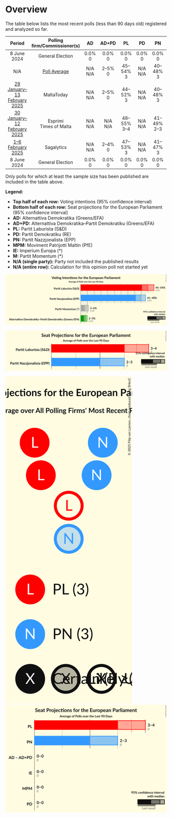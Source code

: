 # Overview

The table below lists the most recent polls (less than 90 days old) registered and analyzed so far.

| Period     | Polling firm/Commissioner(s) | AD | AD+PD | PL | PD | PN | MPM | IE | M |
|:----------:|:----------------------------:|:--:|:--:|:--:|:--:|:--:|:--:|:--:|:--:|
| 8 June 2024 | General Election | 0.0% <br> 0 | 0.0% <br> 0 | 0.0% <br> 0 | 0.0% <br> 0 | 0.0% <br> 0 | 0.0% <br> 0 | 0.0% <br> 0 | 0.0% <br> 0 |
| N/A | [Poll Average](average.html) | N/A <br> N/A | 2–5% <br> 0 | 45–54% <br> 3 | N/A <br> N/A | 40–48% <br> 3 | N/A <br> N/A | N/A <br> N/A | 3–6% <br> 0 |
| [29 January–13 February 2025](2025-02-13-MaltaToday.html) | MaltaToday | N/A <br> N/A | 2–5% <br> 0 | 44–52% <br> 3 | N/A <br> N/A | 40–48% <br> 3 | N/A <br> N/A | N/A <br> N/A | 3–6% <br> 0 |
| [30 January–12 February 2025](2025-02-12-Esprimi.html) | Esprimi <br> Times of Malta | N/A <br> N/A | N/A <br> N/A | 48–55% <br> 3–4 | N/A <br> N/A | 41–49% <br> 2–3 | N/A <br> N/A | N/A <br> N/A | N/A <br> N/A |
| [1–6 February 2025](2025-02-06-Sagalytics.html) | Sagalytics | N/A <br> N/A | 2–4% <br> 0 | 47–53% <br> 3 | N/A <br> N/A | 41–47% <br> 3 | N/A <br> N/A | N/A <br> N/A | N/A <br> N/A |
| 8 June 2024 | General Election | 0.0% <br> 0 | 0.0% <br> 0 | 0.0% <br> 0 | 0.0% <br> 0 | 0.0% <br> 0 | 0.0% <br> 0 | 0.0% <br> 0 | 0.0% <br> 0 |

Only polls for which at least the sample size has been published are included in the table above.

**Legend:**
+ **Top half of each row:** Voting intentions (95% confidence interval)
+ **Bottom half of each row:** Seat projections for the European Parliament (95% confidence interval)
+ **AD:** Alternattiva Demokratika (Greens/EFA)
+ **AD+PD:** Alternattiva Demokratika–Partit Demokratiku (Greens/EFA)
+ **PL:** Partit Laburista (S&D)
+ **PD:** Partit Demokratiku (RE)
+ **PN:** Partit Nazzjonalista (EPP)
+ **MPM:** Moviment Patrijotti Maltin (PfE)
+ **IE:** Imperium Europa (*)
+ **M:** Partit Momentum (*)
+ **N/A (single party):** Party not included the published results
+ **N/A (entire row):** Calculation for this opinion poll not started yet


![Graph with voting intentions not yet produced](average.png "Voting Intentions")

![Graph with seats not yet produced](average-seats.png "Seats")

![Graph with seating plan not yet produced](average-seating-plan.png "Seating Plan")
![Graph with coalitions seats not yet produced](average-coalitions-seats.png "Coalitions Seats")
